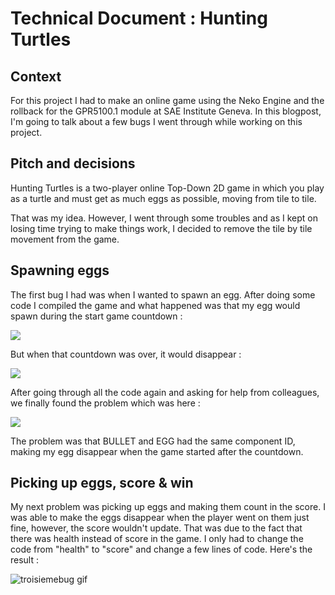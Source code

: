 # Technical Document : Hunting Turtles
## Context

For this project I had to make an online game using the Neko Engine and the rollback for the GPR5100.1 module at SAE Institute Geneva. In this blogpost, I'm going to talk about a few bugs I went through while working on this project.

## Pitch and decisions

Hunting Turtles is a two-player online Top-Down 2D game in which you play as a turtle and must get as much eggs as possible, moving from tile to tile.

That was my idea. However, I went through some troubles and as I kept on losing time trying to make things work, I decided to remove the tile by tile movement from the game.

## Spawning eggs

The first bug I had was when I wanted to spawn an egg. After doing some code I compiled the game and what happened was that my egg would spawn during the start game countdown :

![](https://eleonoradps.github.io/DocTechNetworkNeko/secondbug.PNG)

But when that countdown was over, it would disappear :

![](https://eleonoradps.github.io/DocTechNetworkNeko/secondbug2.PNG)

After going through all the code again and asking for help from colleagues, we finally found the problem which was here :

![](https://eleonoradps.github.io/DocTechNetworkNeko/secondbug3.PNG)

The problem was that BULLET and EGG had the same component ID, making my egg disappear when the game started after the countdown.

## Picking up eggs, score & win

My next problem was picking up eggs and making them count in the score. I was able to make the eggs disappear when the player went on them just fine, however, the score wouldn't update. That was due to the fact that there was health instead of score in the game. I only had to change the code from "health" to "score" and change a few lines of code.
Here's the result :

![troisiemebug gif](https://user-images.githubusercontent.com/55788730/99969890-5c7feb00-2d9b-11eb-8cc1-14bfe481169d.gif)








